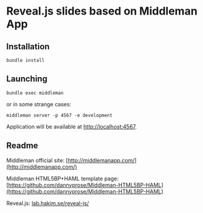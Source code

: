 # Reveal.js slides based on Middleman App


## Installation

```
bundle install
```


## Launching

```
bundle exec middleman
```

or in some strange cases:

```
middleman server -p 4567 -e development
```

Application will be available at [http://localhost:4567](http://localhost:4567).

## Readme

Middleman official site:
[http://middlemanapp.com/](http://middlemanapp.com/)

Middleman HTML5BP+HAML template page:
[https://github.com/dannyprose/Middleman-HTML5BP-HAML](https://github.com/dannyprose/Middleman-HTML5BP-HAML)

Reveal.js:
[lab.hakim.se/reveal-js/](lab.hakim.se/reveal-js/)
